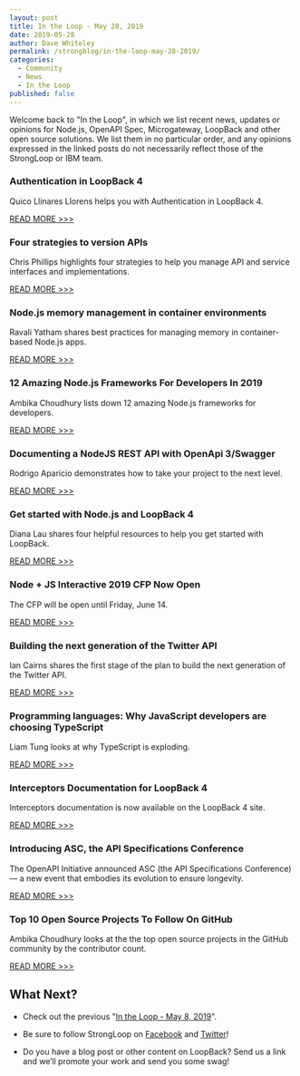 ```yaml
---
layout: post
title: In the Loop - May 28, 2019
date: 2019-05-28
author: Dave Whiteley
permalink: /strongblog/in-the-loop-may-28-2019/
categories:
  - Community
  - News
  - In the Loop
published: false
---
```


Welcome back to "In the Loop", in which we list recent news, updates or opinions for Node.js, OpenAPI Spec, Microgateway, LoopBack and other open source solutions. We list them in no particular order, and any opinions expressed in the linked posts do not necessarily reflect those of the StrongLoop or IBM team.
<!--more-->

### Authentication in LoopBack 4

Quico Llinares Llorens helps you with Authentication in LoopBack 4.

[READ MORE >>>](https://medium.com/@quicoll14/authentication-in-loopback-4-cb4c6b1adc1f)

### Four strategies to version APIs

Chris Phillips highlights four strategies to help you manage API and service interfaces and implementations. 

[READ MORE >>>](https://chrisphillips-cminion.github.io/apiconnect/2019/05/24/apiversioning.html)

### Node.js memory management in container environments

Ravali Yatham shares best practices for managing memory in container-based Node.js apps.

[READ MORE >>>](https://developer.ibm.com/articles/nodejs-memory-management-in-container-environments/)

### 12 Amazing Node.js Frameworks For Developers In 2019

Ambika Choudhury lists down 12 amazing Node.js frameworks for developers.

[READ MORE >>>](https://www.analyticsindiamag.com/12-amazing-node-js-frameworks-for-developers-in-2019/)

### Documenting a NodeJS REST API with OpenApi 3/Swagger

Rodrigo Aparicio demonstrates how to take your project to the next level.

[READ MORE >>>](https://medium.com/wolox-driving-innovation/documenting-a-nodejs-rest-api-with-openapi-3-swagger-5deee9f50420)

### Get started with Node.js and LoopBack 4

Diana Lau shares four helpful resources to help you get started with LoopBack.

[READ MORE >>>](https://developer.ibm.com/articles/get-started-with-nodejs-and-loopback-4/)

### Node + JS Interactive 2019 CFP Now Open

The CFP will be open until Friday, June 14.

[READ MORE >>>](https://events.linuxfoundation.org/events/nodejs-interactive-2019/)

### Building the next generation of the Twitter API

Ian Cairns shares the first stage of the plan to build the next generation of the Twitter API.  

[READ MORE >>>](https://blog.twitter.com/developer/en_us/topics/tools/2019/building-the-next-generation-of-the-twitter-api.html)

### Programming languages: Why JavaScript developers are choosing TypeScript

Liam Tung looks at why TypeScript is exploding.

[READ MORE >>>](https://www.zdnet.com/article/programming-languages-why-javascript-developers-are-choosing-typescript/)

### Interceptors Documentation for LoopBack 4 

Interceptors documentation is now available on the LoopBack 4 site.

[READ MORE >>>](https://loopback.io/doc/en/lb4/Interceptors.html)

### Introducing ASC, the API Specifications Conference

The OpenAPI Initiative announced ASC (the API Specifications Conference) — a new event that embodies its evolution to ensure longevity. 

[READ MORE >>>](https://www.openapis.org/blog/2019/05/08/introducing-asc-the-api-specifications-conference)

### Top 10 Open Source Projects To Follow On GitHub

Ambika Choudhury looks at the the top open source projects in the GitHub community by the contributor count. 

[READ MORE >>>](https://www.analyticsindiamag.com/top-10-open-source-projects-to-follow-on-github/)

## What Next?

* Check out the previous "[In the Loop - May 8, 2019](https://strongloop.com/strongblog/in-the-loop-may-08-2019/)".

* Be sure to follow StrongLoop on [Facebook](https://www.facebook.com/strongloop/) and [Twitter](https://twitter.com/StrongLoop)!

* Do you have a blog post or other content on LoopBack? Send us a link and we’ll promote your work and send you some swag!
